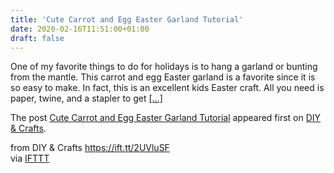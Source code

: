 ```yaml
---
title: 'Cute Carrot and Egg Easter Garland Tutorial'
date: 2020-02-16T11:51:00+01:00
draft: false
---
```


One of my favorite things to do for holidays is to hang a garland or bunting from the mantle. This carrot and egg Easter garland is a favorite since it is so easy to make. In fact, this is an excellent kids Easter craft. All you need is paper, twine, and a stapler to get [\[...\]](https://www.diyncrafts.com/81691/paper/carrot-and-egg-garland)

The post [Cute Carrot and Egg Easter Garland Tutorial](https://www.diyncrafts.com/81691/paper/carrot-and-egg-garland) appeared first on [DIY & Crafts](https://www.diyncrafts.com).

  
  
from DIY & Crafts https://ift.tt/2UVluSF  
via [IFTTT](https://ifttt.com/?ref=da&site=blogger)